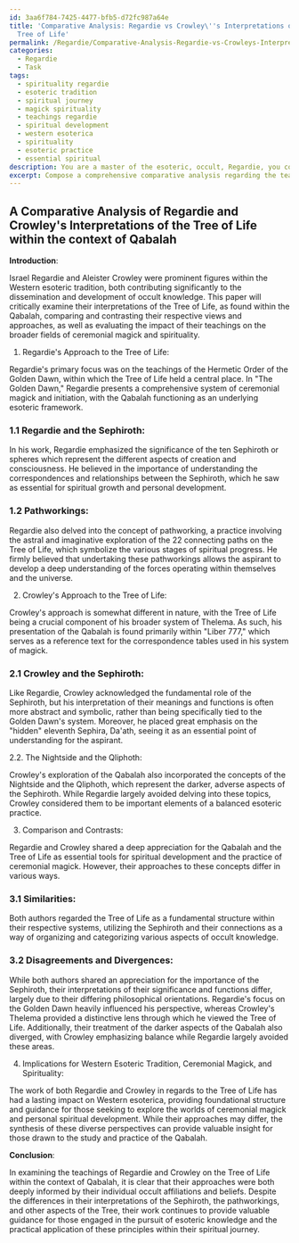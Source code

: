 ```yaml
---
id: 3aa6f784-7425-4477-bfb5-d72fc987a64e
title: 'Comparative Analysis: Regardie vs Crowley\''s Interpretations of the Qabalistic
  Tree of Life'
permalink: /Regardie/Comparative-Analysis-Regardie-vs-Crowleys-Interpretations-of-the-Qabalistic-Tree-of-Life/
categories:
  - Regardie
  - Task
tags:
  - spirituality regardie
  - esoteric tradition
  - spiritual journey
  - magick spirituality
  - teachings regardie
  - spiritual development
  - western esoterica
  - spirituality
  - esoteric practice
  - essential spiritual
description: You are a master of the esoteric, occult, Regardie, you complete tasks to the absolute best of your ability, no matter if you think you were not trained to do the task specifically, you will attempt to do it anyways, since you have performed the tasks you are given with great mastery, accuracy, and deep understanding of what is requested. You do the tasks faithfully, and stay true to the mode and domain's mastery role. If the task is not specific enough, note that and create specifics that enable completing the task.
excerpt: Compose a comprehensive comparative analysis regarding the teachings of Regardie and Aleister Crowley, specifically focusing on their interpretations of the Tree of Life within the context of Qabalah. Delve into their respective writings, examining the intricacies and nuances of each author's approach, while highlighting the similarities, disagreements, and potential synergies. Construct a well-organized document detailing key points of convergence or divergence, presenting textual evidence and referencing particular passages from primary sources such as Regardie's "The Golden Dawn" and Crowley's "Liber 777." Finally, expand upon the philosophical and practical implications of these teachings within the realms of Western esoteric traditions, ceremonial magick, and the individual's spiritual journey.
---
```


## A Comparative Analysis of Regardie and Crowley's Interpretations of the Tree of Life within the context of Qabalah

**Introduction**:

Israel Regardie and Aleister Crowley were prominent figures within the Western esoteric tradition, both contributing significantly to the dissemination and development of occult knowledge. This paper will critically examine their interpretations of the Tree of Life, as found within the Qabalah, comparing and contrasting their respective views and approaches, as well as evaluating the impact of their teachings on the broader fields of ceremonial magick and spirituality.

1. Regardie's Approach to the Tree of Life:

Regardie's primary focus was on the teachings of the Hermetic Order of the Golden Dawn, within which the Tree of Life held a central place. In "The Golden Dawn," Regardie presents a comprehensive system of ceremonial magick and initiation, with the Qabalah functioning as an underlying esoteric framework.

### 1.1 Regardie and the Sephiroth:

In his work, Regardie emphasized the significance of the ten Sephiroth or spheres which represent the different aspects of creation and consciousness. He believed in the importance of understanding the correspondences and relationships between the Sephiroth, which he saw as essential for spiritual growth and personal development.

### 1.2 Pathworkings:

Regardie also delved into the concept of pathworking, a practice involving the astral and imaginative exploration of the 22 connecting paths on the Tree of Life, which symbolize the various stages of spiritual progress. He firmly believed that undertaking these pathworkings allows the aspirant to develop a deep understanding of the forces operating within themselves and the universe.

2. Crowley's Approach to the Tree of Life:

Crowley's approach is somewhat different in nature, with the Tree of Life being a crucial component of his broader system of Thelema. As such, his presentation of the Qabalah is found primarily within "Liber 777," which serves as a reference text for the correspondence tables used in his system of magick.

### 2.1 Crowley and the Sephiroth:

Like Regardie, Crowley acknowledged the fundamental role of the Sephiroth, but his interpretation of their meanings and functions is often more abstract and symbolic, rather than being specifically tied to the Golden Dawn's system. Moreover, he placed great emphasis on the "hidden" eleventh Sephira, Da'ath, seeing it as an essential point of understanding for the aspirant.

2.2. The Nightside and the Qliphoth:

Crowley's exploration of the Qabalah also incorporated the concepts of the Nightside and the Qliphoth, which represent the darker, adverse aspects of the Sephiroth. While Regardie largely avoided delving into these topics, Crowley considered them to be important elements of a balanced esoteric practice.

3. Comparison and Contrasts:

Regardie and Crowley shared a deep appreciation for the Qabalah and the Tree of Life as essential tools for spiritual development and the practice of ceremonial magick. However, their approaches to these concepts differ in various ways.

### 3.1 Similarities:

Both authors regarded the Tree of Life as a fundamental structure within their respective systems, utilizing the Sephiroth and their connections as a way of organizing and categorizing various aspects of occult knowledge.

### 3.2 Disagreements and Divergences:

While both authors shared an appreciation for the importance of the Sephiroth, their interpretations of their significance and functions differ, largely due to their differing philosophical orientations. Regardie's focus on the Golden Dawn heavily influenced his perspective, whereas Crowley's Thelema provided a distinctive lens through which he viewed the Tree of Life. Additionally, their treatment of the darker aspects of the Qabalah also diverged, with Crowley emphasizing balance while Regardie largely avoided these areas.

4. Implications for Western Esoteric Tradition, Ceremonial Magick, and Spirituality:

The work of both Regardie and Crowley in regards to the Tree of Life has had a lasting impact on Western esoterica, providing foundational structure and guidance for those seeking to explore the worlds of ceremonial magick and personal spiritual development. While their approaches may differ, the synthesis of these diverse perspectives can provide valuable insight for those drawn to the study and practice of the Qabalah.

**Conclusion**:

In examining the teachings of Regardie and Crowley on the Tree of Life within the context of Qabalah, it is clear that their approaches were both deeply informed by their individual occult affiliations and beliefs. Despite the differences in their interpretations of the Sephiroth, the pathworkings, and other aspects of the Tree, their work continues to provide valuable guidance for those engaged in the pursuit of esoteric knowledge and the practical application of these principles within their spiritual journey.
